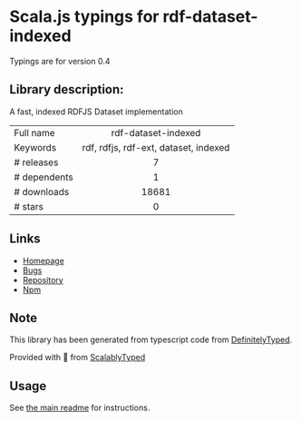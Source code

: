 
# Scala.js typings for rdf-dataset-indexed

Typings are for version 0.4

## Library description:
A fast, indexed RDFJS Dataset implementation

|                    |                 |
| ------------------ | :-------------: |
| Full name          | rdf-dataset-indexed |
| Keywords           | rdf, rdfjs, rdf-ext, dataset, indexed |
| # releases         | 7 |
| # dependents       | 1 |
| # downloads        | 18681 |
| # stars            | 0 |

## Links
- [Homepage](https://github.com/rdf-ext/rdf-dataset-indexed#readme)
- [Bugs](https://github.com/rdf-ext/rdf-dataset-indexed/issues)
- [Repository](https://github.com/rdf-ext/rdf-dataset-indexed)
- [Npm](https://www.npmjs.com/package/rdf-dataset-indexed)
    


## Note
This library has been generated from typescript code from [DefinitelyTyped](https://definitelytyped.org).

Provided with :purple_heart: from [ScalablyTyped](https://github.com/oyvindberg/ScalablyTyped)

## Usage
See [the main readme](../../readme.md) for instructions.


